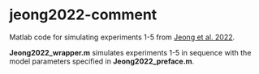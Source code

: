 # jeong2022-comment
 
Matlab code for simulating experiments 1-5 from [Jeong et al. 2022](https://www.science.org/doi/10.1126/science.abq6740).

**Jeong2022_wrapper.m** simulates experiments 1-5 in sequence with the model parameters specified in **Jeong2022_preface.m**.
